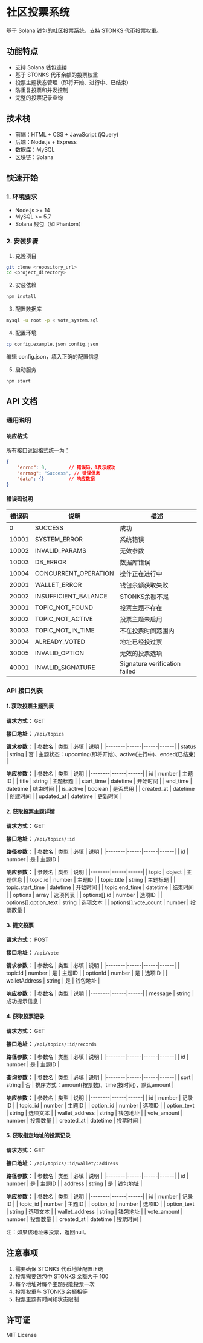# 社区投票系统

基于 Solana 钱包的社区投票系统，支持 STONKS 代币投票权重。

## 功能特点

- 支持 Solana 钱包连接
- 基于 STONKS 代币余额的投票权重
- 投票主题状态管理（即将开始、进行中、已结束）
- 防重复投票和并发控制
- 完整的投票记录查询

## 技术栈

- 前端：HTML + CSS + JavaScript (jQuery)
- 后端：Node.js + Express
- 数据库：MySQL
- 区块链：Solana

## 快速开始

### 1. 环境要求

- Node.js >= 14
- MySQL >= 5.7
- Solana 钱包（如 Phantom）

### 2. 安装步骤

1. 克隆项目
```bash
git clone <repository_url>
cd <project_directory>
```

2. 安装依赖
```bash
npm install
```

3. 配置数据库
```bash
mysql -u root -p < vote_system.sql
```

4. 配置环境
```bash
cp config.example.json config.json
```
编辑 config.json，填入正确的配置信息

5. 启动服务
```bash
npm start
```

## API 文档

### 通用说明

#### 响应格式
所有接口返回格式统一为：
```json
{
    "errno": 0,        // 错误码，0表示成功
    "errmsg": "Success", // 错误信息
    "data": {}         // 响应数据
}
```

#### 错误码说明
| 错误码 | 说明 | 描述 |
|--------|------|------|
| 0 | SUCCESS | 成功 |
| 10001 | SYSTEM_ERROR | 系统错误 |
| 10002 | INVALID_PARAMS | 无效参数 |
| 10003 | DB_ERROR | 数据库错误 |
| 10004 | CONCURRENT_OPERATION | 操作正在进行中 |
| 20001 | WALLET_ERROR | 钱包余额获取失败 |
| 20002 | INSUFFICIENT_BALANCE | STONKS余额不足 |
| 30001 | TOPIC_NOT_FOUND | 投票主题不存在 |
| 30002 | TOPIC_NOT_ACTIVE | 投票主题未启用 |
| 30003 | TOPIC_NOT_IN_TIME | 不在投票时间范围内 |
| 30004 | ALREADY_VOTED | 地址已经投过票 |
| 30005 | INVALID_OPTION | 无效的投票选项 |
| 40001 | INVALID_SIGNATURE | Signature verification failed |

### API 接口列表

#### 1. 获取投票主题列表

**请求方式：** GET

**接口地址：** `/api/topics`

**请求参数：**
| 参数名 | 类型 | 必填 | 说明 |
|--------|------|------|------|
| status | string | 否 | 主题状态：upcoming(即将开始)、active(进行中)、ended(已结束) |

**响应参数：**
| 参数名 | 类型 | 说明 |
|--------|------|------|
| id | number | 主题ID |
| title | string | 主题标题 |
| start_time | datetime | 开始时间 |
| end_time | datetime | 结束时间 |
| is_active | boolean | 是否启用 |
| created_at | datetime | 创建时间 |
| updated_at | datetime | 更新时间 |

#### 2. 获取投票主题详情

**请求方式：** GET

**接口地址：** `/api/topics/:id`

**路径参数：**
| 参数名 | 类型 | 必填 | 说明 |
|--------|------|------|------|
| id | number | 是 | 主题ID |

**响应参数：**
| 参数名 | 类型 | 说明 |
|--------|------|------|
| topic | object | 主题信息 |
| topic.id | number | 主题ID |
| topic.title | string | 主题标题 |
| topic.start_time | datetime | 开始时间 |
| topic.end_time | datetime | 结束时间 |
| options | array | 选项列表 |
| options[].id | number | 选项ID |
| options[].option_text | string | 选项文本 |
| options[].vote_count | number | 投票数量 |

#### 3. 提交投票

**请求方式：** POST

**接口地址：** `/api/vote`

**请求参数：**
| 参数名 | 类型 | 必填 | 说明 |
|--------|------|------|------|
| topicId | number | 是 | 主题ID |
| optionId | number | 是 | 选项ID |
| walletAddress | string | 是 | 钱包地址 |

**响应参数：**
| 参数名 | 类型 | 说明 |
|--------|------|------|
| message | string | 成功提示信息 |

#### 4. 获取投票记录

**请求方式：** GET

**接口地址：** `/api/topics/:id/records`

**路径参数：**
| 参数名 | 类型 | 必填 | 说明 |
|--------|------|------|------|
| id | number | 是 | 主题ID |

**查询参数：**
| 参数名 | 类型 | 必填 | 说明 |
|--------|------|------|------|
| sort | string | 否 | 排序方式：amount(按票数)、time(按时间)，默认amount |

**响应参数：**
| 参数名 | 类型 | 说明 |
|--------|------|------|
| id | number | 记录ID |
| topic_id | number | 主题ID |
| option_id | number | 选项ID |
| option_text | string | 选项文本 |
| wallet_address | string | 钱包地址 |
| vote_amount | number | 投票数量 |
| created_at | datetime | 投票时间 |

#### 5. 获取指定地址的投票记录

**请求方式：** GET

**接口地址：** `/api/topics/:id/wallet/:address`

**路径参数：**
| 参数名 | 类型 | 必填 | 说明 |
|--------|------|------|------|
| id | number | 是 | 主题ID |
| address | string | 是 | 钱包地址 |

**响应参数：**
| 参数名 | 类型 | 说明 |
|--------|------|------|
| id | number | 记录ID |
| topic_id | number | 主题ID |
| option_id | number | 选项ID |
| option_text | string | 选项文本 |
| wallet_address | string | 钱包地址 |
| vote_amount | number | 投票数量 |
| created_at | datetime | 投票时间 |

注：如果该地址未投票，返回null。

## 注意事项

1. 需要确保 STONKS 代币地址配置正确
2. 投票需要钱包中 STONKS 余额大于 100
3. 每个地址对每个主题只能投票一次
4. 投票权重与 STONKS 余额相等
5. 投票主题有时间和状态限制

## 许可证

MIT License
